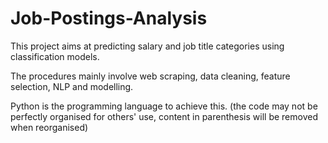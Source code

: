 # Job-Postings-Analysis

This project aims at predicting salary and job title categories using classification models.

The procedures mainly involve web scraping, data cleaning, feature selection, NLP and modelling.

Python is the programming language to achieve this. (the code may not be perfectly organised for others' use, content in parenthesis will be removed when reorganised)